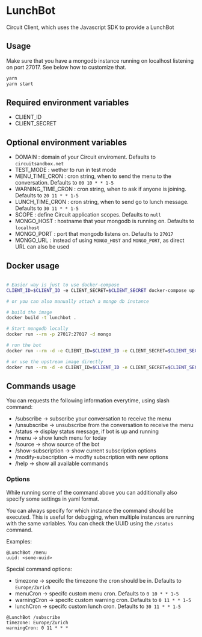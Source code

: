 # LunchBot

Circuit Client, which uses the Javascript SDK to provide a LunchBot

## Usage

Make sure that you have a mongodb instance running on localhost listening on port 27017.
See below how to customize that.

```sh
yarn
yarn start
```

## Required environment variables

* CLIENT_ID
* CLIENT_SECRET

## Optional environment variables

* DOMAIN : domain of your Circuit enviroment. Defaults to `circuitsandbox.net`
* TEST_MODE : wether to run in test mode
* MENU_TIME_CRON : cron string, when to send the menu to the conversation. Defaults to `00 10 * * 1-5`
* WARNING_TIME_CRON : cron string, when to ask if anyone is joining. Defaults to `20 11 * * 1-5`
* LUNCH_TIME_CRON : cron string, when to send go to lunch message. Defaults to `30 11 * * 1-5`
* SCOPE : define Circuit application scopes. Defaults to `null`
* MONGO_HOST : hostname that your mongodb is running on. Defaults to `localhost`
* MONGO_PORT : port that mongodb listens on. Defaults to `27017`
* MONGO_URL  : instead of using `MONGO_HOST` and `MONGO_PORT`, as direct URL can also be used

## Docker usage

```sh

# Easier way is just to use docker-compose
CLIENT_ID=$CLIENT_ID -e CLIENT_SECRET=$CLIENT_SECRET docker-compose up --build

# or you can also manually attach a mongo db instance

# build the image
docker build -t lunchbot .

# Start mongodb locally
docker run --rm -p 27017:27017 -d mongo

# run the bot
docker run --rm -d -e CLIENT_ID=$CLIENT_ID -e CLIENT_SECRET=$CLIENT_SECRET -e MONGO_HOST=localhost lunchbot

# or use the upstream image directly
docker run --rm -d -e CLIENT_ID=$CLIENT_ID -e CLIENT_SECRET=$CLIENT_SECRET -e MONGO_HOST=localhost registry.gitlab.com/max-wittig/lunchbot:latest
```

## Commands usage

You can requests the following information everytime, using slash command:

* /subscribe -> subscribe your conversation to receive the menu
* /unsubscribe -> unsubscribe from the conversation to receive the menu
* /status -> display status message, if bot is up and running
* /menu -> show lunch menu for today
* /source -> show source of the bot
* /show-subscription -> show current subscription options
* /modify-subscription -> modfiy subscription with new options
* /help -> show all available commands

### Options

While running some of the command above you can additionally also specify
some settings in yaml format.

You can always specify for which instance the command should be executed. 
This is useful for debugging, when multiple instances are running with the same
variables. You can check the UUID using the `/status` command.

Examples:
```
@LunchBot /menu
uuid: <some-uuid>
```

Special command options:

* timezone -> specifc the timezone the cron should be in. Defaults to `Europe/Zurich`
* menuCron -> specifc custom menu cron. Defaults to `0 10 * * 1-5`
* warningCron -> specifc custom warning cron. Defaults to `0 11 * * 1-5`
* lunchCron -> specifc custom lunch cron. Defaults to `30 11 * * 1-5`

```
@LunchBot /subscribe
timezone: Europe/Zurich
warningCron: 0 11 * * *
```
